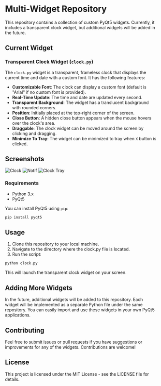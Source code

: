 # Multi-Widget Repository

This repository contains a collection of custom PyQt5 widgets. Currently, it includes a transparent clock widget, but additional widgets will be added in the future.

## Current Widget

### Transparent Clock Widget (`clock.py`)

The `clock.py` widget is a transparent, frameless clock that displays the current time and date with a custom font. It has the following features:

- **Customizable Font**: The clock can display a custom font (default is "Arial" if no custom font is provided).
- **Real-Time Update**: The time and date are updated every second.
- **Transparent Background**: The widget has a translucent background with rounded corners.
- **Position**: Initially placed at the top-right corner of the screen.
- **Close Button**: A hidden close button appears when the mouse hovers over the clock's area.
- **Draggable**: The clock widget can be moved around the screen by clicking and dragging.
- **Minimize To Tray**: The widget can be minimized to tray when `X` button is clicked.

## Screenshots
![Clock](https://imgur.com/N0KZd8s.png)
![Notif](https://imgur.com/bhMrmN4.png)
![Clock Tray](https://imgur.com/HkxfTl9.png)

### Requirements

- Python 3.x
- PyQt5

You can install PyQt5 using `pip`:
```bash
pip install pyqt5
```

## Usage
1. Clone this repository to your local machine.
2. Navigate to the directory where the clock.py file is located.
3. Run the script:
 ```bash
 python clock.py
 ```
 This will launch the transparent clock widget on your screen.

## Adding More Widgets
In the future, additional widgets will be added to this repository. Each widget will be implemented as a separate Python file under the same repository. You can easily import and use these widgets in your own PyQt5 applications.

## Contributing
Feel free to submit issues or pull requests if you have suggestions or improvements for any of the widgets. Contributions are welcome!

## License
This project is licensed under the MIT License - see the LICENSE file for details.